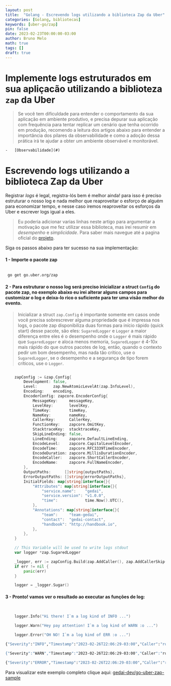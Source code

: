 ```yaml
---
layout: post
title:  "Golang - Escrevendo logs utilizando a biblioteca Zap da Uber"
categories: [Golang, bibliotecas]
keywords: [uber-go/zap]
pin: false
date: 2023-02-23T00:00:00-03:00
author: Bruno Melo
math: true
tags: []
draft: true
---
```


# Implemente logs estruturados em sua apliçacão utilizando a biblioteza `zap` da Uber

>Se você tem dificuldade para entender o comportamento da sua aplicação em ambiente produtivo, e precisa depurar sua aplicação com frequência para tentar replicar um cenário que tenha ocorrido em produção, recomendo a leitura dos artigos abaixo para entender a importância dos pilares da observabilidade e como a adoção dessa prática irá te ajudar a obter um ambiente observável e monitorável.

    -   [Observabilidade](#)


# Escrevendo logs utilizando a biblioteca Zap da Uber

Registrar *logs* é legal, registra-lós bem é melhor ainda! para isso é preciso estruturar o nosso log e nada melhor que reaproveitar o esforço de alguém para economizar tempo, e nesse caso iremos reaproveitar os esforços da Uber e escrever logs igual a eles.

>Eu poderia adicionar varias linhas neste artigo para argumentar a motivação que me fez utilizar essa biblioteca, mas irei resumir em *desempenho* e *simplicidade*. Para saber mais navegue até a pagina oficial do [projeto](https://github.com/uber-go/zap).


Siga os passos abaixo para ter sucesso na sua implementação:

#### 1 - Importe o pacote zap

```sh
 
 go get go.uber.org/zap

```

#### 2 - Para estruturar o nosso log será preciso inicializar a struct `Config` do pacote zap, no exemplo abaixo eu irei alterar alguns campos para customizar o log e deixa-lo rico o suficiente para ter uma visão melhor do evento.

>Inicializar a struct `zap.Config` é importante somente em casos onde você precisa sobrescrever alguma propriedade que é impressa nos logs, o pacote zap disponibiliza duas formas para início rápido (quick start) desse pacote, são eles: `SugaredLogger` e `Logger` a maior diferença entre eles é o desempenho onde o `Logger` é mais rápido que `SugaredLogger` e aloca menos memoria, `SugaredLogger` é 4-10x mais rápido do que outros pacotes de log, então, quando o contexto pedir um bom desempenho, mas nada tão crítico, use o `SugaredLogger`, se o desempenho e a segurança de tipo forem críticos, use o `Logger`.

```go

	zapConfig := &zap.Config{
		Development: false,
		Level:       zap.NewAtomicLevelAt(zap.InfoLevel),
		Encoding:    encoding,
		EncoderConfig: zapcore.EncoderConfig{
			MessageKey:     messageKey,
			LevelKey:       levelKey,
			TimeKey:        timeKey,
			NameKey:        nameKey,
			CallerKey:      CallerKey,
			FunctionKey:    zapcore.OmitKey,
			StacktraceKey:  stacktraceKey,
			SkipLineEnding: false,
			LineEnding:     zapcore.DefaultLineEnding,
			EncodeLevel:    zapcore.CapitalLevelEncoder,
			EncodeTime:     zapcore.RFC3339TimeEncoder,
			EncodeDuration: zapcore.MillisDurationEncoder,
			EncodeCaller:   zapcore.ShortCallerEncoder,
			EncodeName:     zapcore.FullNameEncoder,
		},
		OutputPaths:      []string{outputPaths},
		ErrorOutputPaths: []string{errorOutputPaths},
		InitialFields: map[string]interface{}{
			"Attributes": map[string]interface{}{
				"service.name":    "gedai",
				"service.version": "v1.0.0",
				"time":            time.Now().UTC(),
			},
			"Annotations": map[string]interface{}{
				"team":     "team-gedai",
				"contact":  "gedai-contact",
				"handbook": "http://handbook.io",
			},
		},
	}

    // This Variable will be used to write logs stdout
	var logger *zap.SugaredLogger

    _logger, err := zapConfig.Build(zap.AddCaller(), zap.AddCallerSkip(1))
	if err != nil {
		panic(err)
	}

	logger = _logger.Sugar()

```

#### 3 - Pronto! vamos ver o resultado ao executar as funções de log:

```go


	logger.Info("Hi there! I`m a log kind of INFO ...")

	logger.Warn("Hey pay attention! I`m a log kind of WARN :o ...")

	logger.Error("OH NO! I`m a log kind of ERR :o ...")

```

```sh
{"Severity":"INFO","Timestamp":"2023-02-26T22:06:29-03:00","Caller":"runtime/proc.go:250","Body":"Hi there! I`m a log kind of INFO ...","Annotations":{"contact":"gedai-contact","handbook":"http://handbook.io","team":"team-gedai"},"Attributes":{"service.name":"gedai","service.version":"v1.0.0","time":"2023-02-27T01:06:29.654943Z"}}

{"Severity":"WARN","Timestamp":"2023-02-26T22:06:29-03:00","Caller":"runtime/proc.go:250","Body":"Hey pay attention! I`m a log kind of WARN :o ...","Annotations":{"contact":"gedai-contact","handbook":"http://handbook.io","team":"team-gedai"},"Attributes":{"service.name":"gedai","service.version":"v1.0.0","time":"2023-02-27T01:06:29.654943Z"}}

{"Severity":"ERROR","Timestamp":"2023-02-26T22:06:29-03:00","Caller":"runtime/proc.go:250","Body":"OH NO! I`m a log kind of ERR :o ...","Annotations":{"contact":"gedai-contact","handbook":"http://handbook.io","team":"team-gedai"},"Attributes":{"service.name":"gedai","service.version":"v1.0.0","time":"2023-02-27T01:06:29.654943Z"}}

```

Para visualizar este exemplo completo clique aqui: [gedai-dev/go-uber-zap-sample](https://github.com/gedai-dev/go-uber-zap-sample)


